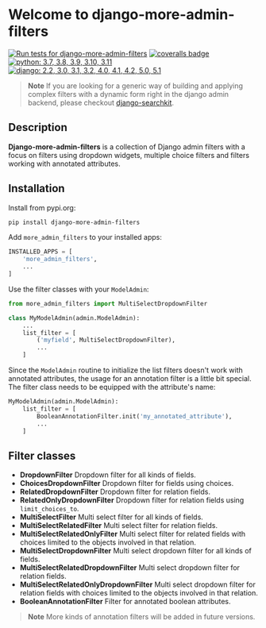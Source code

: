# Welcome to django-more-admin-filters

[![Run tests for django-more-admin-filters](https://github.com/thomst/django-more-admin-filters/actions/workflows/ci.yml/badge.svg)](https://github.com/thomst/django-more-admin-filters/actions/workflows/ci.yml)
[![coveralls badge](https://coveralls.io/repos/github/thomst/django-more-admin-filters/badge.svg?branch=master)](https://coveralls.io/github/thomst/django-more-admin-filters?branch=master)
[![python: 3.7, 3.8, 3.9, 3.10, 3.11](https://img.shields.io/badge/python-3.7%20%7C%203.8%20%7C%203.9%20%7C%203.10%20%7C%203.11-blue)](https://img.shields.io/badge/python-3.7%20%7C%203.8%20%7C%203.9%20%7C%203.10%20%7C%203.11-blue)
[![django: 2.2, 3.0, 3.1, 3.2, 4.0, 4.1, 4.2, 5.0, 5.1](https://img.shields.io/badge/django-2.2%20%7C%203.0%20%7C%203.1%20%7C%203.2%20%7C%204.0%20%7C%204.1%20%7C%204.2%20%7C%205.0%20%7C%205.1-orange)](https://img.shields.io/badge/django-2.2%20%7C%203.0%20%7C%203.1%20%7C%203.2%20%7C%204.0%20%7C%204.1%20%7C%204.2%20%7C%205.0%20%7C%205.1-orange)

> **Note**
> If you are looking for a generic way of building and applying complex filters with a dynamic form right in the django admin backend, please checkout [django-searchkit](https://github.com/thomst/django-searchkit).

## Description

**Django-more-admin-filters** is a collection of Django admin filters with a focus on filters using dropdown widgets, multiple choice filters and filters working with annotated attributes.

## Installation

Install from pypi.org:

```bash
pip install django-more-admin-filters
```

Add `more_admin_filters` to your installed apps:

```python
INSTALLED_APPS = [
    'more_admin_filters',
    ...
]
```

Use the filter classes with your `ModelAdmin`:

```python
from more_admin_filters import MultiSelectDropdownFilter

class MyModelAdmin(admin.ModelAdmin):
    ...
    list_filter = [
        ('myfield', MultiSelectDropdownFilter),
        ...
    ]
```

Since the `ModelAdmin` routine to initialize the list filters doesn't work with annotated attributes, the usage for an annotation filter is a little bit special. The filter class needs to be equipped with the attribute's name:

```python
MyModelAdmin(admin.ModelAdmin):
    list_filter = [
        BooleanAnnotationFilter.init('my_annotated_attribute'),
        ...
    ]
```

## Filter classes

- **DropdownFilter**
  Dropdown filter for all kinds of fields.
- **ChoicesDropdownFilter**
  Dropdown filter for fields using choices.
- **RelatedDropdownFilter**
  Dropdown filter for relation fields.
- **RelatedOnlyDropdownFilter**
  Dropdown filter for relation fields using `limit_choices_to`.
- **MultiSelectFilter**
  Multi select filter for all kinds of fields.
- **MultiSelectRelatedFilter**
  Multi select filter for relation fields.
- **MultiSelectRelatedOnlyFilter**
  Multi select filter for related fields with choices limited to the objects involved in that relation.
- **MultiSelectDropdownFilter**
  Multi select dropdown filter for all kinds of fields.
- **MultiSelectRelatedDropdownFilter**
  Multi select dropdown filter for relation fields.
- **MultiSelectRelatedOnlyDropdownFilter**
  Multi select dropdown filter for relation fields with choices limited to the objects involved in that relation.
- **BooleanAnnotationFilter**
  Filter for annotated boolean attributes.

> **Note**
> More kinds of annotation filters will be added in future versions.
